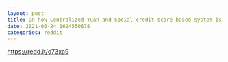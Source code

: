```yaml
--- 
layout: post 
title: On how Centralized Yuan and Social credit score based system is at odds with Decentralized Currency. 
date: 2021-06-24 1624550678 
categories: reddit 
--- 
```

https://redd.it/o73xa9